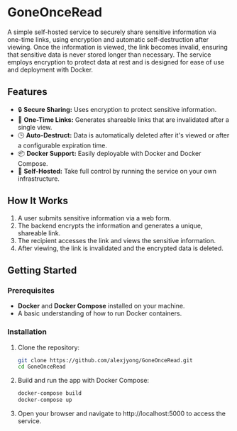 # GoneOnceRead
A simple self-hosted service to securely share sensitive information via one-time links, using encryption and automatic self-destruction after viewing.
Once the information is viewed, the link becomes invalid, ensuring that sensitive data is never stored longer than necessary. The service employs encryption to protect data at rest and is designed for ease of use and deployment with Docker.

## Features

- 🔒 **Secure Sharing:** Uses encryption to protect sensitive information.
- 📜 **One-Time Links:** Generates shareable links that are invalidated after a single view.
- 🕒 **Auto-Destruct:** Data is automatically deleted after it's viewed or after a configurable expiration time.
- 📦 **Docker Support:** Easily deployable with Docker and Docker Compose.
- 🧰 **Self-Hosted:** Take full control by running the service on your own infrastructure.

## How It Works

1. A user submits sensitive information via a web form.
2. The backend encrypts the information and generates a unique, shareable link.
3. The recipient accesses the link and views the sensitive information.
4. After viewing, the link is invalidated and the encrypted data is deleted.

## Getting Started

### Prerequisites

- **Docker** and **Docker Compose** installed on your machine.
- A basic understanding of how to run Docker containers.

### Installation

1. Clone the repository:

   ```bash
   git clone https://github.com/alexjyong/GoneOnceRead.git
   cd GoneOnceRead
   ```
2. Build and run the app with Docker Compose:
   ```bash
   docker-compose build
   docker-compose up
   ```
3. Open your browser and navigate to http://localhost:5000 to access the service.
